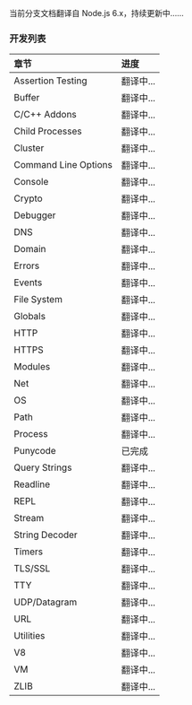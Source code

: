 当前分支文档翻译自 Node.js 6.x，持续更新中……

### 开发列表

| 章节                 | 进度      |
|:---------------------|:----------|
| Assertion Testing    | 翻译中... |
| Buffer               | 翻译中... |
| C/C++ Addons         | 翻译中... |
| Child Processes      | 翻译中... |
| Cluster              | 翻译中... |
| Command Line Options | 翻译中... |
| Console              | 翻译中... |
| Crypto               | 翻译中... |
| Debugger             | 翻译中... |
| DNS                  | 翻译中... |
| Domain               | 翻译中... |
| Errors               | 翻译中... |
| Events               | 翻译中... |
| File System          | 翻译中... |
| Globals              | 翻译中... |
| HTTP                 | 翻译中... |
| HTTPS                | 翻译中... |
| Modules              | 翻译中... |
| Net                  | 翻译中... |
| OS                   | 翻译中... |
| Path                 | 翻译中... |
| Process              | 翻译中... |
| Punycode             | 已完成    |
| Query Strings        | 翻译中... |
| Readline             | 翻译中... |
| REPL                 | 翻译中... |
| Stream               | 翻译中... |
| String Decoder       | 翻译中... |
| Timers               | 翻译中... |
| TLS/SSL              | 翻译中... |
| TTY                  | 翻译中... |
| UDP/Datagram         | 翻译中... |
| URL                  | 翻译中... |
| Utilities            | 翻译中... |
| V8                   | 翻译中... |
| VM                   | 翻译中... |
| ZLIB                 | 翻译中... |
